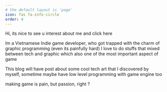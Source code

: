 ```yaml
---
# the default layout is 'page'
icon: fas fa-info-circle
order: 4
---
```


Hi, its nice to see u interest about me and click here

Im a Vietnamese Indie game developer, who got trapped with the charm of graphic programming (even its painfully hard)
I love to do stuffs that mixed between tech and graphic which also one of the most important aspect of game

This blog will have post about some cool tech art that I discovered by myself, sometime maybe have low level programming with game engine too

making game is pain, but passion, right ?